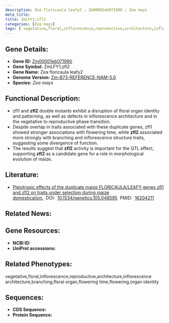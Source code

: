 ```yaml
---
description: Zea floricaula leafy2 ; Zm00001eb071990 ; Zea mays
meta_title:
title: ZmLFY1;zfl2
categories: [Zea mays]
tags: [ vegetative,floral,inflorescence,reproductive,architecture,inflorescence architecture,branching,floral organ,flowering time,flowering,organ identity ]
---
```


## Gene Details:
- **Gene ID:**	[Zm00001eb071990]()
- **Gene Symbol:** ZmLFY1;zfl2
- **Gene Name:** Zea floricaula leafy2
- **Genome Version:** [Zm-B73-REFERENCE-NAM-5.0]()
- **Species:** *Zea mays*

## Functional Description:
   - zfl1 and **zfl2** double mutants exhibit a disruption of floral organ identity and patterning, as well as defects in inflorescence architecture and in the vegetative to reproductive phase transition.
   - Despite overlap in traits associated with these duplicate genes, zfl1 showed stronger associations with flowering time, while **zfl2** associated more strongly with branching and inflorescence structure traits, suggesting some divergence of function.
   - The results suggest that **zfl2** activity is important for the QTL effect, supporting **zfl2** as a candidate gene for a role in morphological evolution of maize.

## Literature:
   - [Pleiotropic effects of the duplicate maize FLORICAULA/LEAFY genes zfl1 and zfl2 on traits under selection during maize domestication.]( https://www.ncbi.nlm.nih.gov/pmc/articles/PMC1456179/)&nbsp;&nbsp;DOI:&nbsp;&nbsp;[10.1534/genetics.105.048595](https://www.ncbi.nlm.nih.gov/pmc/articles/PMC1456179/)&nbsp;&nbsp;PMID:&nbsp;&nbsp;[16204211](https://pubmed.ncbi.nlm.nih.gov/16204211/)

## Related News:

## Gene Resources:
- **NCBI ID:** [](https://www.ncbi.nlm.nih.gov/gene/?term=)
- **UniProt accessions:** [](https://www.uniprot.org/uniprotkb//entry)

## Related Phenotypes:
vegetative,floral,inflorescence,reproductive,architecture,inflorescence architecture,branching,floral organ,flowering time,flowering,organ identity

## Sequences:
- **CDS Sequence:**
- **Protein Sequence:**
